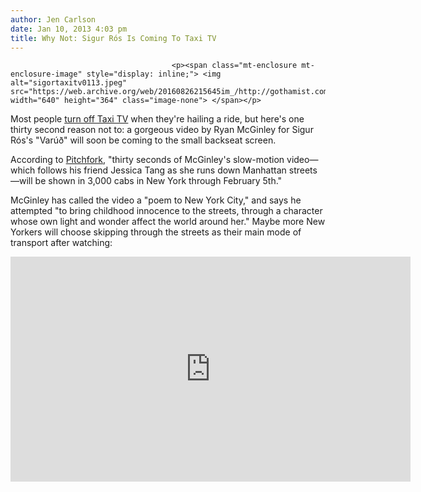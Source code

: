 ```yaml
---
author: Jen Carlson
date: Jan 10, 2013 4:03 pm
title: Why Not: Sigur Rós Is Coming To Taxi TV
---
```


	
										<p><span class="mt-enclosure mt-enclosure-image" style="display: inline;"> <img alt="sigortaxitv0113.jpeg" src="https://web.archive.org/web/20160826215645im_/http://gothamist.com/attachments/arts_jen/sigortaxitv0113.jpeg" width="640" height="364" class="image-none"> </span></p>

<p>Most people <a href="https://web.archive.org/web/20160826215645/http://gothamist.com/2011/02/11/survey_says_cab_riders_hate_taxi_tv.php">turn off Taxi TV</a> when they&apos;re hailing a ride, but here&apos;s one thirty second reason not to: a gorgeous video by Ryan McGinley for Sigur R&#xF3;s&apos;s &quot;Var&#xFA;&#xF0;&quot; will soon be coming to the small backseat screen. </p>

<p>According to <a href="https://web.archive.org/web/20160826215645/http://pitchfork.com/news/49112-sigur-ros-varu-video-directed-by-ryan-mcginley-to-play-on-new-york-city-taxi-tvs/">Pitchfork</a>, &quot;thirty seconds of McGinley&apos;s slow-motion video&#x2014;which follows his friend Jessica Tang as she runs down Manhattan streets&#x2014;will be shown in 3,000 cabs in New York through February 5th.&quot;</p>

<p>McGinley has called the video a &quot;poem to New York City,&quot; and says he attempted &quot;to bring childhood innocence to the streets, through a character whose own light and wonder affect the world around her.&quot; Maybe more New Yorkers will choose skipping through the streets as their main mode of transport after watching:</p>

<p><iframe src="https://web.archive.org/web/20160826215645if_/http://player.vimeo.com/video/46501170?title=0&amp;byline=0&amp;portrait=0&amp;color=d8c288" width="640" height="360" frameborder="0" webkitallowfullscreen="" mozallowfullscreen="" allowfullscreen></iframe></p>					
										
									
				